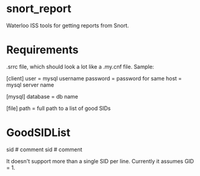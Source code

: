 snort_report
============

Waterloo ISS tools for getting reports from Snort.

Requirements
============

.srrc file, which should look a lot like a .my.cnf file. Sample:

[client]
user = mysql username
password = password for same
host = mysql server name

[mysql]
database = db name

[file]
path = full path to a list of good SIDs

GoodSIDList
===========

sid # comment
sid # comment

It doesn't support more than a single SID per line. Currently it assumes GID = 1.
